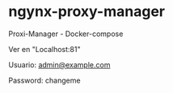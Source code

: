 # ngynx-proxy-manager

Proxi-Manager - Docker-compose

Ver en "Localhost:81"

Usuario: admin@example.com

Password: changeme